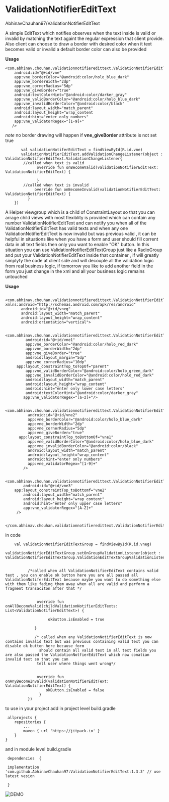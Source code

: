 # ValidationNotifierEditText

AbhinavChauhan97/ValidationNotifierEditText

A simple EditText which notifies observes when the text inside is valid or invalid by matching the
text againt the regular expression that client provide. Also client can choose to draw a border with
desired color when it text becomes valid or invalid a default border color can also be provided

<b> Usage </b>

    <com.abhinav.chouhan.validationnotifieredittext.ValidationNotifierEditText
        android:id="@+id/vne"
        app:vne_borderColor="@android:color/holo_blue_dark"
        app:vne_borderWidth="2dp"
        app:vne_cornerRadius="5dp"
        app:vne_giveBorder="true"                                
        android:textColorHint="@android:color/darker_gray"
        app:vne_validBorderColor="@android:color/holo_blue_dark"
        app:vne_invalidBorderColor="@android:color/black"
        android:layout_width="match_parent"
        android:layout_height="wrap_content
        android:hint="enter only numbers"
        app:vne_validatorRegex="[1-9]+"
       />

<i>note</i> no border drawing will happen if <b>vne_giveBorder</b> attribute is not set true

           val validationNotiferEditText = findViewById(R.id.vne)
           validationNotifierEditText.addValidationChangeListener(object : ValidationNotifierEditText.ValidationChangeListener{
            //called when text is valid
                  override fun onBecomeValid(validationNotifierEditText: ValidationNotifierEditText) {
                
                  }
            //called when text is invalid
                 override fun onBecomeInvalid(validationNotifierEditText: ValidationNotifierEditText) {
              }
        })

A Helper viewgroup which is a child of ConstraintLayout so that you can arrage child views with most
flexiblity is provided which can contain any number ValidationNotifierEditText and can notify you
when all of the ValidationNotifierEditText has valid texts and when any one
ValidationNotifierEditText is now invalid but was previous valid , it can be helpful in situations
like when you have a form and user should fill corrent data in all text fields then only you want to
enable "OK" button. In this situation you can use ValidationNotifierEditTextGroup just like a
RadioGroup and put your ValidationNotifierEditText inside that container , if will greatly simplyfy
the code at client side and will decouple all the validation logic from real business logic, if
tomorrow you like to add another field in the form you just change in the xml and all your business
logic remains untouched

<b> Usage </b>

        <com.abhinav.chouhan.validationnotifieredittext.ValidationNotifierEditTextGroup xmlns:android="http://schemas.android.com/apk/res/android"
           android:id="@+id/vneg"
           android:layout_width="match_parent"
           android:layout_height="wrap_content"
           android:orientation="vertical">

         <com.abhinav.chouhan.validationnotifieredittext.ValidationNotifierEditText
             android:id="@+id/vne1"
             app:vne_borderColor="@android:color/holo_red_dark"
             app:vne_borderWidth="2dp"
             app:vne_giveBorder="true"
             android:layout_margin="5dp"
             app:vne_cornerRadius="10dp"
	     app:layout_constraintTop_toTopOf="parent"
             app:vne_validBorderColor="@android:color/holo_green_dark"
             app:vne_invalidBorderColor="@android:color/holo_red_dark"
             android:layout_width="match_parent"
             android:layout_height="wrap_content"
             android:hint="enter only lower case letters"
             android:textColorHint="@android:color/darker_gray"
            app:vne_validatorRegex="[a-z]+"/>
 
           <com.abhinav.chouhan.validationnotifieredittext.ValidationNotifierEditText
              android:id="@+id/vne2"
              app:vne_borderColor="@android:color/holo_blue_dark"
              app:vne_borderWidth="2dp"
              app:vne_cornerRadius="5dp"
              app:vne_giveBorder="true"
	      app:layout_constraintTop_toBottomOf="vne1"
              app:vne_validBorderColor="@android:color/holo_blue_dark"
              app:vne_invalidBorderColor="@android:color/black"
              android:layout_width="match_parent"
              android:layout_height="wrap_content"
              android:hint="enter only numbers"
              app:vne_validatorRegex="[1-9]+"
            />
 
        <com.abhinav.chouhan.validationnotifieredittext.ValidationNotifierEditText
            android:id="@+id/vne3"
	    app:layout_constraintTop_toBottomf="vne2"
            android:layout_width="match_parent"
            android:layout_height="wrap_content"
            android:hint="enter only upper case letters"
            app:vne_validatorRegex="[A-Z]+"
         />

      </com.abhinav.chouhan.validationnotifieredittext.ValidationNotifierEditTextGroup>

in code

        val validationNotifierEditTextGroup = findViewById(R.id.vneg)
        validationNotifierEditTextGroup.setOnGroupValidationListener(object : ValidationNotifierEditTextGroup.ValidationEditTextGroupValidationListener{
        
        
              /*called when all ValidationNotifierEdiText contains valid text , you can enable ok button here you are all passed all ValidationNotiferEditText because maybe you want to do something else with them like fading them away when all are valid and perform a fragment transaciton after that */
              
              
                  override fun onAllBecomeValid(childValidationNotifierEditTexts: List<ValidationNotifierEditText>) {
                       
                       okButton.isEnabled = true
                   
                 }
                 
                 /* called when any ValidationNotifierEditText is now contains invalid text but was previous containing valid text you can disable ok button here because form 
                   should contain all valid text in all text fields you are also passed the ValidationNotfierEditText which now conatian invalid text so that you can 
                  tell user where things went wrong*/
                  
                  
                  override fun onAnyBecomeInvalid(validationNotifierEditText: ValidationNotifierEditText) {
                      okButton.isEnabled = false
                   }
              })

to use in your project add in project level build.gradle

     allprojects {
		repositories {
			...
			maven { url 'https://jitpack.io' }
		}
	}

and in module level build.gradle

     dependencies  { 
     
     implementation 'com.github.AbhinavChauhan97:ValidationNotifierEditText:1.3.3' // use latest vesion 
     
     }

![DEMO](https://github.com/AbhinavChauhan97/ValidationNotifierEditText/blob/master/ezgif.com-gif-maker.gif)

     
